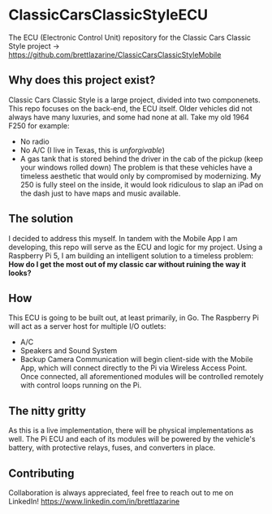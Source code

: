 # ClassicCarsClassicStyleECU
The ECU (Electronic Control Unit) repository for the Classic Cars Classic Style project -> https://github.com/brettlazarine/ClassicCarsClassicStyleMobile

## Why does this project exist?
Classic Cars Classic Style is a large project, divided into two componenets. This repo focuses on the back-end, the ECU itself.
Older vehicles did not always have many luxuries, and some had none at all. Take my old 1964 F250 for example:
- No radio
- No A/C (I live in Texas, this is *unforgivable*)
- A gas tank that is stored behind the driver in the cab of the pickup (keep your windows rolled down)
The problem is that these vehicles have a timeless aesthetic that would only by compromised by modernizing.
My 250 is fully steel on the inside, it would look ridiculous to slap an iPad on the dash just to have maps and music available.

## The solution
I decided to address this myself. 
In tandem with the Mobile App I am developing, this repo will serve as the ECU and logic for my project.
Using a Raspberry Pi 5, I am building an intelligent solution to a timeless problem: 
**How do I get the most out of my classic car without ruining the way it looks?**

## How
This ECU is going to be built out, at least primarily, in Go. 
The Raspberry Pi will act as a server host for multiple I/O outlets:
- A/C
- Speakers and Sound System
- Backup Camera
Communication will begin client-side with the Mobile App, which will connect directly to the Pi via Wireless Access Point.
Once connected, all aforementioned modules will be controlled remotely with control loops running on the Pi.

## The nitty gritty
As this is a live implementation, there will be physical implementations as well.
The Pi ECU and each of its modules will be powered by the vehicle's battery, with protective relays, fuses, and converters in place.

## Contributing
Collaboration is always appreciated, feel free to reach out to me on LinkedIn!
https://www.linkedin.com/in/brettlazarine
